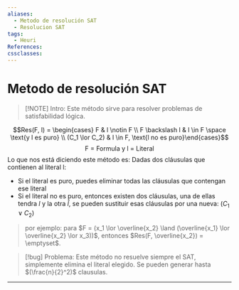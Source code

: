 ```yaml
---
aliases:
  - Metodo de resolución SAT
  - Resolucion SAT
tags:
  - Heuri
References: 
cssclasses:
---
```

# Metodo de resolución SAT


> [!NOTE] Intro: 
> Este método sirve para resolver problemas de satisfabilidad lógica.  

$$Res(F, l) = \begin{cases}  F &  l \notin F \\ F \backslash l & l \in F \space \text{y l es puro} \\ (C_1 \lor C_2) & l \in F, \text{l no es puro}\end{cases}$$
$$\text{F = Formula y l = Literal}$$
Lo que nos está diciendo este método es: Dadas dos cláusulas que contienen al literal l: 
+ Si el literal es puro, puedes eliminar todas las cláusulas que contengan ese literal 
+ Si el literal no es puro, entonces existen dos cláusulas, una de ellas tendra $l$ y la otra $\hat l$, se pueden sustituir esas cláusulas por una nueva: $(C_1 \lor C_2)$

> por ejemplo: para $F = (x_1 \lor \overline{x_2} \land (\overline{x_1} \lor \overline{x_2} \lor x_3))$, entonces $Res(F, \overline{x_2}) = \emptyset$.     


> [!bug] Problema: 
> Este método no resuelve siempre el SAT, simplemente elimina el literal elegido. Se pueden generar hasta $(\frac{n}{2}^2)$ clausulas. 

***